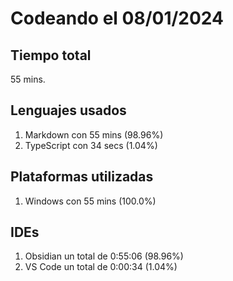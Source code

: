 # Codeando el 08/01/2024

## Tiempo total
55 mins.

## Lenguajes usados
1. Markdown con 55 mins (98.96%)
1. TypeScript con 34 secs (1.04%)

## Plataformas utilizadas
1. Windows con 55 mins (100.0%)

## IDEs
1. Obsidian un total de 0:55:06 (98.96%)
1. VS Code un total de 0:00:34 (1.04%)
